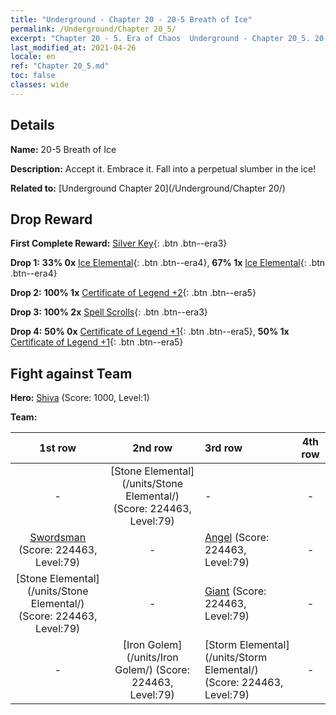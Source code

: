 ```yaml
---
title: "Underground - Chapter 20 - 20-5 Breath of Ice"
permalink: /Underground/Chapter 20_5/
excerpt: "Chapter 20 - 5. Era of Chaos  Underground - Chapter 20_5. 20-5 Breath of Ice"
last_modified_at: 2021-04-26
locale: en
ref: "Chapter 20_5.md"
toc: false
classes: wide
---
```


## Details

 **Name:** 20-5 Breath of Ice

 **Description:** Accept it. Embrace it. Fall into a perpetual slumber in the ice!

 **Related to:** [Underground Chapter 20](/Underground/Chapter 20/)

## Drop Reward

 **First Complete Reward:** [Silver Key](/Items/con_693/){: .btn .btn--era3}

 **Drop 1:** **33% 0x** [Ice Elemental](/Items/unt_264/){: .btn .btn--era4}, **67% 1x** [Ice Elemental](/Items/unt_264/){: .btn .btn--era4}

 **Drop 2:** **100% 1x** [Certificate of Legend +2](/Items/mat_81/){: .btn .btn--era5}

 **Drop 3:** **100% 2x** [Spell Scrolls](/Items/con_694/){: .btn .btn--era3}

 **Drop 4:** **50% 0x** [Certificate of Legend +1](/Items/mat_74/){: .btn .btn--era5}, **50% 1x** [Certificate of Legend +1](/Items/mat_74/){: .btn .btn--era5}


## Fight against Team
 **Hero:** [Shiva](/heroes/Shiva/) (Score: 1000, Level:1)

 **Team:**


  | 1st row | 2nd row | 3rd row | 4th row |
  |:----:|:----:|:----|:----:|
  | - | [Stone Elemental](/units/Stone Elemental/) (Score: 224463, Level:79)  | - | - |
  | [Swordsman](/units/Swordsman/) (Score: 224463, Level:79)  | - | [Angel](/units/Angel/) (Score: 224463, Level:79)  | - |
  | [Stone Elemental](/units/Stone Elemental/) (Score: 224463, Level:79)  | - | [Giant](/units/Giant/) (Score: 224463, Level:79)  | - |
  | - | [Iron Golem](/units/Iron Golem/) (Score: 224463, Level:79)  | [Storm Elemental](/units/Storm Elemental/) (Score: 224463, Level:79)  | - |


